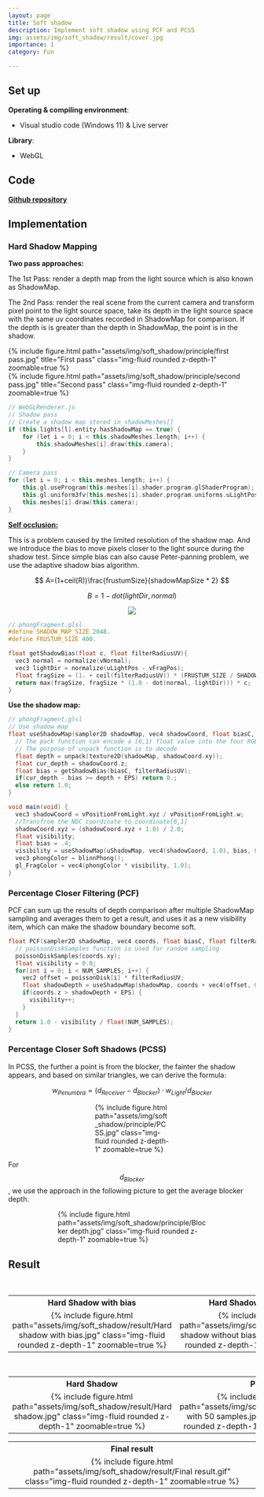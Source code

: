 ```yaml
---
layout: page
title: Soft shadow
description: Implement soft shadow using PCF and PCSS
img: assets/img/soft_shadow/result/cover.jpg
importance: 1
category: Fun

---
```


## Set up

**Operating & compiling environment**:

* Visual studio code (Windows 11) & Live server

**Library**:

* WebGL

## Code

**[Github repository](https://github.com/jamesdemon923/Soft_Shadow)**

## Implementation

### Hard Shadow Mapping

**Two pass approaches:** 

The 1st Pass: render a depth map from the light source which is also known as ShadowMap.

The 2nd Pass: render the real scene from the current camera and transform pixel point to the light source space, take its depth in the light source space with the same uv coordinates recorded in ShadowMap for comparison. If the depth is is greater than the depth in ShadowMap, the point is in the shadow.

<div class="row">
    <div class="col mt-3 mt-md-0">
        {% include figure.html path="assets/img/soft_shadow/principle/first pass.jpg" title="First pass" class="img-fluid rounded z-depth-1" zoomable=true %}
    </div>
    <div class="col mt-3 mt-md-0">
        {% include figure.html path="assets/img/soft_shadow/principle/second pass.jpg" title="Second pass" class="img-fluid rounded z-depth-1" zoomable=true %}
    </div>
</div>


```c++
// WebGLRenderer.js
// Shadow pass
// Create a shadow map stored in shadowMeshes[]
if (this.lights[l].entity.hasShadowMap == true) {
    for (let i = 0; i < this.shadowMeshes.length; i++) {
        this.shadowMeshes[i].draw(this.camera);
    }
}

// Camera pass
for (let i = 0; i < this.meshes.length; i++) {
    this.gl.useProgram(this.meshes[i].shader.program.glShaderProgram);
    this.gl.uniform3fv(this.meshes[i].shader.program.uniforms.uLightPos, this.lights[l].entity.lightPos);
    this.meshes[i].draw(this.camera);
}
```

[**Self occlusion:** ](https://digitalrune.github.io/DigitalRune-Documentation/html/3f4d959e-9c98-4a97-8d85-7a73c26145d7.htm)

This is a problem caused by the limited resolution of the shadow map. And we introduce the bias to move pixels closer to the light source during the shadow test. Since simple bias can also cause Peter-panning problem, we use the adaptive shadow bias algorithm.


$$
A=(1+ceil(R))\frac{frustumSize}{shadowMapSize * 2}
$$

$$
B = 1-dot(lightDir,normal)
$$

<p align="center">   <img src="https://latex.codecogs.com/svg.image?DepthBias=C_%7Bdepth%7D*A*B"/> </p>


```c++
// phongFragment.glsl
#define SHADOW_MAP_SIZE 2048.
#define FRUSTUM_SIZE 400.

float getShadowBias(float c, float filterRadiusUV){
  vec3 normal = normalize(vNormal);
  vec3 lightDir = normalize(uLightPos - vFragPos);
  float fragSize = (1. + ceil(filterRadiusUV)) * (FRUSTUM_SIZE / SHADOW_MAP_SIZE / 2.);
  return max(fragSize, fragSize * (1.0 - dot(normal, lightDir))) * c;
}
```

**Use the shadow map:**

```c++
// phongFragment.glsl
// Use shadow map
float useShadowMap(sampler2D shadowMap, vec4 shadowCoord, float biasC, float filterRadiusUV){
  // The pack function can encode a [0,1) float value into the four RGBA channels.
  // The purpose of unpack function is to decode
  float depth = unpack(texture2D(shadowMap, shadowCoord.xy));
  float cur_depth = shadowCoord.z;
  float bias = getShadowBias(biasC, filterRadiusUV);
  if(cur_depth - bias >= depth + EPS) return 0.;
  else return 1.0;
}

void main(void) {
  vec3 shadowCoord = vPositionFromLight.xyz / vPositionFromLight.w;
  //Transfrom the NDC coordinate to coordinate[0,1]
  shadowCoord.xyz = (shadowCoord.xyz + 1.0) / 2.0;
  float visibility;
  float bias = .4;
  visibility = useShadowMap(uShadowMap, vec4(shadowCoord, 1.0), bias, 0.);
  vec3 phongColor = blinnPhong();
  gl_FragColor = vec4(phongColor * visibility, 1.0);
}
```

### Percentage Closer Filtering (PCF)

PCF can sum up the results of depth comparison after multiple ShadowMap sampling and averages them to get a result, and uses it as a new visibility item, which can make the shadow boundary become soft.

```c++
float PCF(sampler2D shadowMap, vec4 coords, float biasC, float filterRadiusUV) {
  // poissonDiskSamples function is used for random sampling
  poissonDiskSamples(coords.xy);
  float visibility = 0.0;
  for(int i = 0; i < NUM_SAMPLES; i++) {
    vec2 offset = poissonDisk[i] * filterRadiusUV;
    float shadowDepth = useShadowMap(shadowMap, coords + vec4(offset, 0., 0.), biasC, filterRadiusUV);
    if(coords.z > shadowDepth + EPS) {
      visibility++;
    }
  }
  return 1.0 - visibility / float(NUM_SAMPLES);
}
```

### Percentage Closer Soft Shadows (PCSS)

In PCSS, the further a point is from the blocker, the fainter the shadow appears, and based on similar triangles, we can derive the formula:



$$
w_{Penumbra} = (d_{Receiver}-d_{Blocker}) \cdot w_{Light} / d_{Blocker}
$$

<div class="row">
    <div class="col mt-3 mt-md-0 d-flex justify-content-center">
        <div style="max-width: 30%; margin: auto;">
        {% include figure.html path="assets/img/soft_shadow/principle/PCSS.jpg" class="img-fluid rounded z-depth-1" zoomable=true %}
        </div>    
    </div>
</div>



For $$d_{Blocker}$$, we use the approach in the following picture to get the average blocker depth.

<div class="row">
    <div class="col mt-3 mt-md-0 d-flex justify-content-center">
        <div style="max-width: 60%; margin: auto;">
        {% include figure.html path="assets/img/soft_shadow/principle/Blocker depth.jpg" class="img-fluid rounded z-depth-1" zoomable=true %}
        </div>    
    </div>
</div>

## Result

<table>
    <tr>
        <th colspan="1">Hard Shadow with bias</th>
        <th colspan="1">Hard Shadow without bias</th>
    </tr>
    <tr>
        <td ><center>{% include figure.html path="assets/img/soft_shadow/result/Hard shadow with bias.jpg" class="img-fluid rounded z-depth-1" zoomable=true %}</center></td>
        <td ><center>{% include figure.html path="assets/img/soft_shadow/result/Hard shadow without bias.jpg" class="img-fluid rounded z-depth-1" zoomable=true %}</center></td>
    </tr>

​    

<table>
    <tr>
        <th colspan="1">Hard Shadow</th>
        <th colspan="1">PCF</th>
        <th colspan="1">PCSS</th>
    </tr>
    <tr>
        <td ><center>{% include figure.html path="assets/img/soft_shadow/result/Hard shadow.jpg" class="img-fluid rounded z-depth-1" zoomable=true %}</center></td>
        <td ><center>{% include figure.html path="assets/img/soft_shadow/result/PCF with 50 samples.jpg" class="img-fluid rounded z-depth-1" zoomable=true %}</center></td>
        <td ><center>{% include figure.html path="assets/img/soft_shadow/result/PCSS.jpg" class="img-fluid rounded z-depth-1" zoomable=true %}</center></td>
    </tr>

​    
<table>
    <tr>
        <th colspan="1">Final result</th>
    </tr>
    <tr>
        <td ><center>{% include figure.html path="assets/img/soft_shadow/result/Final result.gif" class="img-fluid rounded z-depth-1" zoomable=true %}</center></td>
    </tr>

